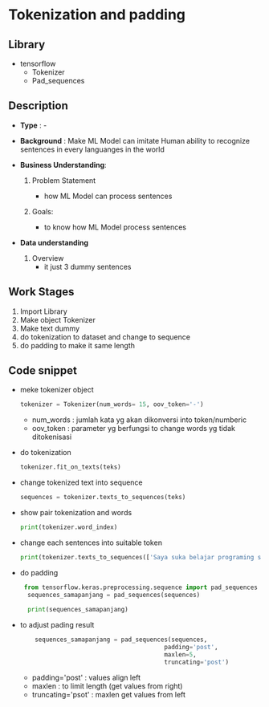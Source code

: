 # Tokenization and padding

## Library

- tensorflow
  - Tokenizer
  - Pad_sequences
 
## Description

- **Type** : -
  
- **Background** : Make ML Model can imitate Human ability to recognize sentences in every languanges in the world
  
- **Business Understanding**:
  1. Problem Statement
     - how ML Model can process sentences
   
  2. Goals:
     - to know how ML Model process sentences

- **Data understanding**
  1. Overview
      - it just 3 dummy sentences
  

## Work Stages

1. Import Library
2. Make object Tokenizer
3. Make text dummy
4. do tokenization to dataset and change to sequence
5. do padding to make it same length

 
## Code snippet

- meke tokenizer object
  ```py
  tokenizer = Tokenizer(num_words= 15, oov_token='-')
  ```
  - num_words : jumlah kata yg akan dikonversi into token/numberic
  - oov_token : parameter yg berfungsi to change words yg tidak ditokenisasi

- do tokenization
  ```py
  tokenizer.fit_on_texts(teks)
  ```

- change tokenized text into sequence
  ```py
  sequences = tokenizer.texts_to_sequences(teks)
  ``` 

- show pair tokenization and words
  ```py
  print(tokenizer.word_index)
  ```

- change each sentences into suitable token
  ```py
  print(tokenizer.texts_to_sequences(['Saya suka belajar programing sejak SMP']))
  ```

- do padding
  ```py
   from tensorflow.keras.preprocessing.sequence import pad_sequences
    sequences_samapanjang = pad_sequences(sequences)
    
    print(sequences_samapanjang)
  ```

- to adjust pading result
  ```py
      sequences_samapanjang = pad_sequences(sequences, 
                                          padding='post',
                                          maxlen=5,
                                          truncating='post')
  ```
  - padding='post' : values align left
  - maxlen : to limit length (get values from right)
  - truncating='psot' : maxlen get values from left
